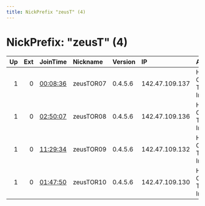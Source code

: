 ```yaml
---
title: NickPrefix "zeusT" (4)
---
```


# NickPrefix: "zeusT" (4)

|   Up |   Ext | JoinTime                                                                                            | Nickname   | Version   | IP             | AS                     | CC   |   ORp |   Dirp | OS    | Contact                     |   eFamMembers |
|-----:|------:|:----------------------------------------------------------------------------------------------------|:-----------|:----------|:---------------|:-----------------------|:-----|------:|-------:|:------|:----------------------------|--------------:|
|    1 |     0 | [00:08:36](https://metrics.torproject.org/rs.html#details/24488ECF82FC7EF3ED75CB9E4019864B7E7054CE) | zeusTOR07  | 0.4.5.6   | 142.47.109.137 | Hydro One Telecom Inc. | ca   |  9001 |      0 | Linux | tor-operator@php-server.com |             1 |
|    1 |     0 | [02:50:07](https://metrics.torproject.org/rs.html#details/7756184DA2E4ECA5154CE6D45C0E719EC0E52C38) | zeusTOR08  | 0.4.5.6   | 142.47.109.136 | Hydro One Telecom Inc. | ca   |  9001 |      0 | Linux | tor-operator@php-server.com |             1 |
|    1 |     0 | [11:29:34](https://metrics.torproject.org/rs.html#details/9F7CBC24C091A239F68D233C3CE36C45FC559078) | zeusTOR09  | 0.4.5.6   | 142.47.109.132 | Hydro One Telecom Inc. | ca   |  9001 |      0 | Linux | tor-operator@php-server.com |             1 |
|    1 |     0 | [01:47:50](https://metrics.torproject.org/rs.html#details/551514C9EDD4C259DD1F6404C96D60AA9E11DE0B) | zeusTOR10  | 0.4.5.6   | 142.47.109.130 | Hydro One Telecom Inc. | ca   |  9001 |      0 | Linux | tor-operator@php-server.com |             1 |
